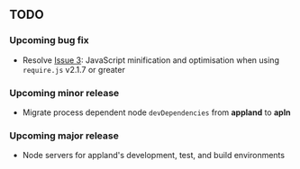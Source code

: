 ## TODO ##

### Upcoming bug fix ###

* Resolve [Issue 3](https://github.com/jabdul/apln/issues/3): JavaScript minification and optimisation when using `require.js` v2.1.7 or greater

### Upcoming minor release ###

* Migrate process dependent node `devDependencies` from **appland** to **apln** 

### Upcoming major release ###

* Node servers for appland's development, test, and build environments